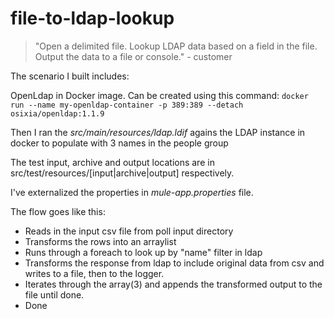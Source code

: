 # file-to-ldap-lookup
>"Open a delimited file. Lookup LDAP data based on a field in the file. Output the data to a file or console." - customer

The scenario I built includes:

OpenLdap in Docker image.  Can be created using this command:
`docker run --name my-openldap-container -p 389:389 --detach osixia/openldap:1.1.9`

Then I ran the *src/main/resources/ldap.ldif* agains the LDAP instance in docker to populate with 3 names in the people group

The test input, archive and output locations are in src/test/resources/[input|archive|output] respectively.

I've externalized the properties in *mule-app.properties* file.

The flow goes like this:
- Reads in the input csv file from poll input directory
- Transforms the rows into an arraylist 
- Runs through a foreach to look up by "name" filter in ldap
- Transforms the response from ldap to include original data from csv and writes to a file, then to the logger.
- Iterates through the array(3) and appends the transformed output to the file until done.
- Done
